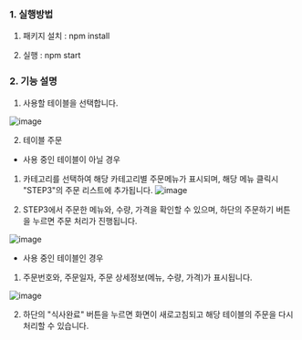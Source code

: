 ### 1. 실행방법

1. 패키지 설치 : npm install 

2. 실행 : npm start

### 2. 기능 설명

1. 사용할 테이블을 선택합니다.

![image](https://user-images.githubusercontent.com/103189961/230838964-3eed20ab-41c9-47bc-91af-ca723cec8354.png)


2. 테이블 주문

* 사용 중인 테이블이 아닐 경우

1) 카테고리를 선택하여 해당 카테고리별 주문메뉴가 표시되며, 해당 메뉴 클릭시 "STEP3"의 주문 리스트에 추가됩니다.
   ![image](https://user-images.githubusercontent.com/103189961/230839200-33be3fd5-5a6f-4396-9b1c-030b77d2fd42.png)

2) STEP3에서 주문한 메뉴와, 수량, 가격을 확인할 수 있으며, 하단의 주문하기 버튼을 누르면 주문 처리가 진행됩니다.
 
![image](https://user-images.githubusercontent.com/103189961/230839859-53567046-5e75-49e6-8d7d-c71336dba47a.png)

* 사용 중인 테이블인 경우

1) 주문번호와, 주문일자, 주문 상세정보(메뉴, 수량, 가격)가 표시됩니다.

![image](https://user-images.githubusercontent.com/103189961/230840292-765607a2-7bfb-4679-b21e-45823c3bebe9.png)

2) 하단의 "식사완료" 버튼을 누르면 화면이 새로고침되고 해당 테이블의 주문을 다시 처리할 수 있습니다. 




